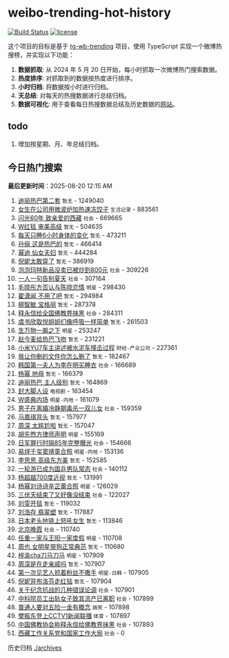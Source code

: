 # weibo-trending-hot-history

[![Build Status](https://github.com/lxw15337674/weibo-trending-hot-history/actions/workflows/nodejs.yml/badge.svg)](https://github.com/lxw15337674/weibo-trending-hot-history/actions)
[![license](https://img.shields.io/github/license/lxw15337674/weibo-trending-hot-history)](https://github.com/lxw15337674/weibo-trending-hot-history/blob/master/LICENSE)


这个项目的目标是基于 [tg-wb-trending](https://github.com/xiadd/tg-wb-trending) 项目，使用 TypeScript 实现一个微博热搜榜，并实现以下功能：

1. **数据抓取**: 从 2024 年 5 月 20 日开始，每小时抓取一次微博热门搜索数据。
2. **热度排序**: 对抓取到的数据按热度进行排序。
3. **小时归档**: 将数据按小时进行归档。
4. **天总结**: 对每天的热搜数据进行总结归档。
5. **数据可视化**: 用于查看每日热搜数据总结及历史数据的[网站](https://weibo-trending-hot-history.vercel.app/)。

## todo

1. 增加按星期、月、年总结归档。



## 今日热门搜索























































































































































































































































































































































































































































































































































































































































































































































































































































































































































































































































































































































































































































































































































































































































































































































































































































































































































































































































































































































































































































































































































































































































































































































































































































































































































































































































































































































































































































































































































































































































































































































































































































































































































































































































































































































































































































































































































































































































































































































































































































































































































































































































































































































































































































































































































































































































































































































































































































































































































































































































































































































































































































































































































































































































































































































































































































































































































































































































































































































































































































































































































































































































































































































































































































































































































































































































































































































































































































































































































































































































































































































































































































































































































































































































































































































































































































































































































































































































































































































































































































































































































































































































































































































































































































































































































































































































































































































































































































































































































































































































































































































































































































































































































































































































































































































































































































































































































































































































































































































































































































































































































































































































































































































































































































































































































































































<!-- BEGIN -->

**最后更新时间**：2025-08-20 12:15 AM
1. [迪丽热巴第二套](https://m.weibo.cn/search?containerid=100103type%3D1%26t%3D10%26q%3D%E8%BF%AA%E4%B8%BD%E7%83%AD%E5%B7%B4%E7%AC%AC%E4%BA%8C%E5%A5%97&stream_entry_id=31&isnewpage=1&extparam=seat%3D1%26flag%3D2%26c_type%3D31%26realpos%3D1%26pos%3D0%26cate%3D5001%26q%3D%25E8%25BF%25AA%25E4%25B8%25BD%25E7%2583%25AD%25E5%25B7%25B4%25E7%25AC%25AC%25E4%25BA%258C%25E5%25A5%2597%26dgr%3D0%26stream_entry_id%3D31%26band_rank%3D1%26lcate%3D5001%26filter_type%3Drealtimehot%26display_time%3D1755620125%26pre_seqid%3D17556201252850229499535) `暂无` - 1249040
2. [女生在公司用微波炉加热速冻饺子](https://m.weibo.cn/search?containerid=100103type%3D1%26t%3D10%26q%3D%23%E5%A5%B3%E7%94%9F%E5%9C%A8%E5%85%AC%E5%8F%B8%E7%94%A8%E5%BE%AE%E6%B3%A2%E7%82%89%E5%8A%A0%E7%83%AD%E9%80%9F%E5%86%BB%E9%A5%BA%E5%AD%90%23&stream_entry_id=31&isnewpage=1&extparam=seat%3D1%26flag%3D1%26c_type%3D31%26realpos%3D2%26pos%3D1%26cate%3D5001%26q%3D%2523%25E5%25A5%25B3%25E7%2594%259F%25E5%259C%25A8%25E5%2585%25AC%25E5%258F%25B8%25E7%2594%25A8%25E5%25BE%25AE%25E6%25B3%25A2%25E7%2582%2589%25E5%258A%25A0%25E7%2583%25AD%25E9%2580%259F%25E5%2586%25BB%25E9%25A5%25BA%25E5%25AD%2590%2523%26dgr%3D0%26stream_entry_id%3D31%26band_rank%3D2%26lcate%3D5001%26filter_type%3Drealtimehot%26display_time%3D1755620125%26pre_seqid%3D17556201252850229499535) `生活记录` - 883561
3. [闪光60年 致亲爱的西藏](https://m.weibo.cn/search?containerid=100103type%3D1%26t%3D10%26q%3D%23%E9%97%AA%E5%85%8960%E5%B9%B4+%E8%87%B4%E4%BA%B2%E7%88%B1%E7%9A%84%E8%A5%BF%E8%97%8F%23&stream_entry_id=31&isnewpage=1&extparam=seat%3D1%26flag%3D0%26c_type%3D31%26realpos%3D3%26pos%3D2%26cate%3D5001%26q%3D%2523%25E9%2597%25AA%25E5%2585%258960%25E5%25B9%25B4%2520%25E8%2587%25B4%25E4%25BA%25B2%25E7%2588%25B1%25E7%259A%2584%25E8%25A5%25BF%25E8%2597%258F%2523%26dgr%3D0%26stream_entry_id%3D31%26band_rank%3D3%26lcate%3D5001%26filter_type%3Drealtimehot%26display_time%3D1755620125%26pre_seqid%3D17556201252850229499535) `社会` - 669665
4. [W红毯 审美高级](https://m.weibo.cn/search?containerid=100103type%3D1%26t%3D10%26q%3DW%E7%BA%A2%E6%AF%AF+%E5%AE%A1%E7%BE%8E%E9%AB%98%E7%BA%A7&stream_entry_id=31&isnewpage=1&extparam=seat%3D1%26flag%3D0%26c_type%3D31%26realpos%3D4%26pos%3D3%26cate%3D5001%26q%3DW%25E7%25BA%25A2%25E6%25AF%25AF%2520%25E5%25AE%25A1%25E7%25BE%258E%25E9%25AB%2598%25E7%25BA%25A7%26dgr%3D0%26stream_entry_id%3D31%26band_rank%3D4%26lcate%3D5001%26filter_type%3Drealtimehot%26display_time%3D1755620125%26pre_seqid%3D17556201252850229499535) `暂无` - 504635
5. [每天只睡6小时身体的变化](https://m.weibo.cn/search?containerid=100103type%3D1%26t%3D10%26q%3D%E6%AF%8F%E5%A4%A9%E5%8F%AA%E7%9D%A16%E5%B0%8F%E6%97%B6%E8%BA%AB%E4%BD%93%E7%9A%84%E5%8F%98%E5%8C%96&stream_entry_id=31&isnewpage=1&extparam=seat%3D1%26flag%3D2%26c_type%3D31%26realpos%3D5%26pos%3D4%26cate%3D5001%26q%3D%25E6%25AF%258F%25E5%25A4%25A9%25E5%258F%25AA%25E7%259D%25A16%25E5%25B0%258F%25E6%2597%25B6%25E8%25BA%25AB%25E4%25BD%2593%25E7%259A%2584%25E5%258F%2598%25E5%258C%2596%26dgr%3D0%26stream_entry_id%3D31%26band_rank%3D5%26lcate%3D5001%26filter_type%3Drealtimehot%26display_time%3D1755620125%26pre_seqid%3D17556201252850229499535) `暂无` - 473211
6. [孙俪 这是热巴的](https://m.weibo.cn/search?containerid=100103type%3D1%26t%3D10%26q%3D%E5%AD%99%E4%BF%AA+%E8%BF%99%E6%98%AF%E7%83%AD%E5%B7%B4%E7%9A%84&stream_entry_id=31&isnewpage=1&extparam=seat%3D1%26flag%3D2%26c_type%3D31%26realpos%3D6%26pos%3D5%26cate%3D5001%26q%3D%25E5%25AD%2599%25E4%25BF%25AA%2520%25E8%25BF%2599%25E6%2598%25AF%25E7%2583%25AD%25E5%25B7%25B4%25E7%259A%2584%26dgr%3D0%26stream_entry_id%3D31%26band_rank%3D6%26lcate%3D5001%26filter_type%3Drealtimehot%26display_time%3D1755620125%26pre_seqid%3D17556201252850229499535) `暂无` - 466414
7. [幂迪 仙女夫妇](https://m.weibo.cn/search?containerid=100103type%3D1%26t%3D10%26q%3D%E5%B9%82%E8%BF%AA+%E4%BB%99%E5%A5%B3%E5%A4%AB%E5%A6%87&stream_entry_id=31&isnewpage=1&extparam=seat%3D1%26flag%3D0%26c_type%3D31%26realpos%3D7%26pos%3D6%26cate%3D5001%26q%3D%25E5%25B9%2582%25E8%25BF%25AA%2520%25E4%25BB%2599%25E5%25A5%25B3%25E5%25A4%25AB%25E5%25A6%2587%26dgr%3D0%26stream_entry_id%3D31%26band_rank%3D7%26lcate%3D5001%26filter_type%3Drealtimehot%26display_time%3D1755620125%26pre_seqid%3D17556201252850229499535) `暂无` - 444284
8. [倪妮太敢穿了](https://m.weibo.cn/search?containerid=100103type%3D1%26t%3D10%26q%3D%E5%80%AA%E5%A6%AE%E5%A4%AA%E6%95%A2%E7%A9%BF%E4%BA%86&stream_entry_id=31&isnewpage=1&extparam=seat%3D1%26flag%3D2%26c_type%3D31%26realpos%3D8%26pos%3D7%26cate%3D5001%26q%3D%25E5%2580%25AA%25E5%25A6%25AE%25E5%25A4%25AA%25E6%2595%25A2%25E7%25A9%25BF%25E4%25BA%2586%26dgr%3D0%26stream_entry_id%3D31%26band_rank%3D8%26lcate%3D5001%26filter_type%3Drealtimehot%26display_time%3D1755620125%26pre_seqid%3D17556201252850229499535) `暂无` - 386919
9. [泡泡玛特新品没卖已被炒到800元](https://m.weibo.cn/search?containerid=100103type%3D1%26t%3D10%26q%3D%23%E6%B3%A1%E6%B3%A1%E7%8E%9B%E7%89%B9%E6%96%B0%E5%93%81%E6%B2%A1%E5%8D%96%E5%B7%B2%E8%A2%AB%E7%82%92%E5%88%B0800%E5%85%83%23&stream_entry_id=31&isnewpage=1&extparam=seat%3D1%26flag%3D1%26c_type%3D31%26realpos%3D9%26pos%3D8%26cate%3D5001%26q%3D%2523%25E6%25B3%25A1%25E6%25B3%25A1%25E7%258E%259B%25E7%2589%25B9%25E6%2596%25B0%25E5%2593%2581%25E6%25B2%25A1%25E5%258D%2596%25E5%25B7%25B2%25E8%25A2%25AB%25E7%2582%2592%25E5%2588%25B0800%25E5%2585%2583%2523%26dgr%3D0%26stream_entry_id%3D31%26band_rank%3D9%26lcate%3D5001%26filter_type%3Drealtimehot%26display_time%3D1755620125%26pre_seqid%3D17556201252850229499535) `社会` - 309226
10. [一人一句告别夏天](https://m.weibo.cn/search?containerid=100103type%3D1%26t%3D10%26q%3D%23%E4%B8%80%E4%BA%BA%E4%B8%80%E5%8F%A5%E5%91%8A%E5%88%AB%E5%A4%8F%E5%A4%A9%23&stream_entry_id=31&isnewpage=1&extparam=seat%3D1%26flag%3D1%26c_type%3D31%26realpos%3D10%26pos%3D9%26cate%3D5001%26q%3D%2523%25E4%25B8%2580%25E4%25BA%25BA%25E4%25B8%2580%25E5%258F%25A5%25E5%2591%258A%25E5%2588%25AB%25E5%25A4%258F%25E5%25A4%25A9%2523%26dgr%3D0%26stream_entry_id%3D31%26band_rank%3D10%26lcate%3D5001%26filter_type%3Drealtimehot%26display_time%3D1755620125%26pre_seqid%3D17556201252850229499535) `社会` - 307164
11. [毛晓彤方否认与陈晓恋情](https://m.weibo.cn/search?containerid=100103type%3D1%26t%3D10%26q%3D%23%E6%AF%9B%E6%99%93%E5%BD%A4%E6%96%B9%E5%90%A6%E8%AE%A4%E4%B8%8E%E9%99%88%E6%99%93%E6%81%8B%E6%83%85%23&stream_entry_id=31&isnewpage=1&extparam=seat%3D1%26flag%3D1%26c_type%3D31%26realpos%3D11%26pos%3D10%26cate%3D5001%26q%3D%2523%25E6%25AF%259B%25E6%2599%2593%25E5%25BD%25A4%25E6%2596%25B9%25E5%2590%25A6%25E8%25AE%25A4%25E4%25B8%258E%25E9%2599%2588%25E6%2599%2593%25E6%2581%258B%25E6%2583%2585%2523%26dgr%3D0%26stream_entry_id%3D31%26band_rank%3D11%26lcate%3D5001%26filter_type%3Drealtimehot%26display_time%3D1755620125%26pre_seqid%3D17556201252850229499535) `明星` - 298430
12. [翟潇闻 不用了吧](https://m.weibo.cn/search?containerid=100103type%3D1%26t%3D10%26q%3D%E7%BF%9F%E6%BD%87%E9%97%BB+%E4%B8%8D%E7%94%A8%E4%BA%86%E5%90%A7&stream_entry_id=31&isnewpage=1&extparam=seat%3D1%26flag%3D0%26c_type%3D31%26realpos%3D12%26pos%3D11%26cate%3D5001%26q%3D%25E7%25BF%259F%25E6%25BD%2587%25E9%2597%25BB%2520%25E4%25B8%258D%25E7%2594%25A8%25E4%25BA%2586%25E5%2590%25A7%26dgr%3D0%26stream_entry_id%3D31%26band_rank%3D12%26lcate%3D5001%26filter_type%3Drealtimehot%26display_time%3D1755620125%26pre_seqid%3D17556201252850229499535) `暂无` - 294984
13. [柳智敏 宝格丽](https://m.weibo.cn/search?containerid=100103type%3D1%26t%3D10%26q%3D%E6%9F%B3%E6%99%BA%E6%95%8F+%E5%AE%9D%E6%A0%BC%E4%B8%BD&stream_entry_id=31&isnewpage=1&extparam=seat%3D1%26flag%3D0%26c_type%3D31%26realpos%3D13%26pos%3D12%26cate%3D5001%26q%3D%25E6%259F%25B3%25E6%2599%25BA%25E6%2595%258F%2520%25E5%25AE%259D%25E6%25A0%25BC%25E4%25B8%25BD%26dgr%3D0%26stream_entry_id%3D31%26band_rank%3D13%26lcate%3D5001%26filter_type%3Drealtimehot%26display_time%3D1755620125%26pre_seqid%3D17556201252850229499535) `暂无` - 287378
14. [释永信给全国佛教界抹黑](https://m.weibo.cn/search?containerid=100103type%3D1%26t%3D10%26q%3D%23%E9%87%8A%E6%B0%B8%E4%BF%A1%E7%BB%99%E5%85%A8%E5%9B%BD%E4%BD%9B%E6%95%99%E7%95%8C%E6%8A%B9%E9%BB%91%23&stream_entry_id=31&isnewpage=1&extparam=seat%3D1%26flag%3D1%26c_type%3D31%26realpos%3D14%26pos%3D13%26cate%3D5001%26q%3D%2523%25E9%2587%258A%25E6%25B0%25B8%25E4%25BF%25A1%25E7%25BB%2599%25E5%2585%25A8%25E5%259B%25BD%25E4%25BD%259B%25E6%2595%2599%25E7%2595%258C%25E6%258A%25B9%25E9%25BB%2591%2523%26dgr%3D0%26stream_entry_id%3D31%26band_rank%3D14%26lcate%3D5001%26filter_type%3Drealtimehot%26display_time%3D1755620125%26pre_seqid%3D17556201252850229499535) `社会` - 284311
15. [虞书欣取悦姐姐们像呼吸一样简单](https://m.weibo.cn/search?containerid=100103type%3D1%26t%3D10%26q%3D%E8%99%9E%E4%B9%A6%E6%AC%A3%E5%8F%96%E6%82%A6%E5%A7%90%E5%A7%90%E4%BB%AC%E5%83%8F%E5%91%BC%E5%90%B8%E4%B8%80%E6%A0%B7%E7%AE%80%E5%8D%95&stream_entry_id=31&isnewpage=1&extparam=seat%3D1%26flag%3D0%26c_type%3D31%26realpos%3D15%26pos%3D14%26cate%3D5001%26q%3D%25E8%2599%259E%25E4%25B9%25A6%25E6%25AC%25A3%25E5%258F%2596%25E6%2582%25A6%25E5%25A7%2590%25E5%25A7%2590%25E4%25BB%25AC%25E5%2583%258F%25E5%2591%25BC%25E5%2590%25B8%25E4%25B8%2580%25E6%25A0%25B7%25E7%25AE%2580%25E5%258D%2595%26dgr%3D0%26stream_entry_id%3D31%26band_rank%3D15%26lcate%3D5001%26filter_type%3Drealtimehot%26display_time%3D1755620125%26pre_seqid%3D17556201252850229499535) `暂无` - 261503
16. [生万物一飙之下](https://m.weibo.cn/search?containerid=100103type%3D1%26t%3D10%26q%3D%23%E7%94%9F%E4%B8%87%E7%89%A9%E4%B8%80%E9%A3%99%E4%B9%8B%E4%B8%8B%23&stream_entry_id=31&isnewpage=1&extparam=seat%3D1%26flag%3D0%26c_type%3D31%26realpos%3D16%26pos%3D15%26cate%3D5001%26q%3D%2523%25E7%2594%259F%25E4%25B8%2587%25E7%2589%25A9%25E4%25B8%2580%25E9%25A3%2599%25E4%25B9%258B%25E4%25B8%258B%2523%26dgr%3D0%26stream_entry_id%3D31%26band_rank%3D16%26lcate%3D5001%26filter_type%3Drealtimehot%26display_time%3D1755620125%26pre_seqid%3D17556201252850229499535) `明星` - 253247
17. [赵今麦给热巴飞吻](https://m.weibo.cn/search?containerid=100103type%3D1%26t%3D10%26q%3D%E8%B5%B5%E4%BB%8A%E9%BA%A6%E7%BB%99%E7%83%AD%E5%B7%B4%E9%A3%9E%E5%90%BB&stream_entry_id=31&isnewpage=1&extparam=seat%3D1%26flag%3D0%26c_type%3D31%26realpos%3D17%26pos%3D16%26cate%3D5001%26q%3D%25E8%25B5%25B5%25E4%25BB%258A%25E9%25BA%25A6%25E7%25BB%2599%25E7%2583%25AD%25E5%25B7%25B4%25E9%25A3%259E%25E5%2590%25BB%26dgr%3D0%26stream_entry_id%3D31%26band_rank%3D17%26lcate%3D5001%26filter_type%3Drealtimehot%26display_time%3D1755620125%26pre_seqid%3D17556201252850229499535) `暂无` - 231221
18. [小米YU7车主讲述被水泥车撞击过程](https://m.weibo.cn/search?containerid=100103type%3D1%26t%3D10%26q%3D%23%E5%B0%8F%E7%B1%B3YU7%E8%BD%A6%E4%B8%BB%E8%AE%B2%E8%BF%B0%E8%A2%AB%E6%B0%B4%E6%B3%A5%E8%BD%A6%E6%92%9E%E5%87%BB%E8%BF%87%E7%A8%8B%23&stream_entry_id=31&isnewpage=1&extparam=seat%3D1%26flag%3D1%26c_type%3D31%26realpos%3D18%26pos%3D17%26cate%3D5001%26q%3D%2523%25E5%25B0%258F%25E7%25B1%25B3YU7%25E8%25BD%25A6%25E4%25B8%25BB%25E8%25AE%25B2%25E8%25BF%25B0%25E8%25A2%25AB%25E6%25B0%25B4%25E6%25B3%25A5%25E8%25BD%25A6%25E6%2592%259E%25E5%2587%25BB%25E8%25BF%2587%25E7%25A8%258B%2523%26dgr%3D0%26stream_entry_id%3D31%26band_rank%3D18%26lcate%3D5001%26filter_type%3Drealtimehot%26display_time%3D1755620125%26pre_seqid%3D17556201252850229499535) `财经-产业公司` - 227361
19. [我让你删的文件你怎么删了](https://m.weibo.cn/search?containerid=100103type%3D1%26t%3D10%26q%3D%E6%88%91%E8%AE%A9%E4%BD%A0%E5%88%A0%E7%9A%84%E6%96%87%E4%BB%B6%E4%BD%A0%E6%80%8E%E4%B9%88%E5%88%A0%E4%BA%86&stream_entry_id=31&isnewpage=1&extparam=seat%3D1%26flag%3D0%26c_type%3D31%26realpos%3D19%26pos%3D18%26cate%3D5001%26q%3D%25E6%2588%2591%25E8%25AE%25A9%25E4%25BD%25A0%25E5%2588%25A0%25E7%259A%2584%25E6%2596%2587%25E4%25BB%25B6%25E4%25BD%25A0%25E6%2580%258E%25E4%25B9%2588%25E5%2588%25A0%25E4%25BA%2586%26dgr%3D0%26stream_entry_id%3D31%26band_rank%3D19%26lcate%3D5001%26filter_type%3Drealtimehot%26display_time%3D1755620125%26pre_seqid%3D17556201252850229499535) `暂无` - 182467
20. [韩国第一夫人为李在明买睡衣](https://m.weibo.cn/search?containerid=100103type%3D1%26t%3D10%26q%3D%23%E9%9F%A9%E5%9B%BD%E7%AC%AC%E4%B8%80%E5%A4%AB%E4%BA%BA%E4%B8%BA%E6%9D%8E%E5%9C%A8%E6%98%8E%E4%B9%B0%E7%9D%A1%E8%A1%A3%23&stream_entry_id=31&isnewpage=1&extparam=seat%3D1%26flag%3D0%26c_type%3D31%26realpos%3D20%26pos%3D19%26cate%3D5001%26q%3D%2523%25E9%259F%25A9%25E5%259B%25BD%25E7%25AC%25AC%25E4%25B8%2580%25E5%25A4%25AB%25E4%25BA%25BA%25E4%25B8%25BA%25E6%259D%258E%25E5%259C%25A8%25E6%2598%258E%25E4%25B9%25B0%25E7%259D%25A1%25E8%25A1%25A3%2523%26dgr%3D0%26stream_entry_id%3D31%26band_rank%3D20%26lcate%3D5001%26filter_type%3Drealtimehot%26display_time%3D1755620125%26pre_seqid%3D17556201252850229499535) `社会` - 166689
21. [杨幂 地母](https://m.weibo.cn/search?containerid=100103type%3D1%26t%3D10%26q%3D%E6%9D%A8%E5%B9%82+%E5%9C%B0%E6%AF%8D&stream_entry_id=31&isnewpage=1&extparam=seat%3D1%26flag%3D0%26c_type%3D31%26realpos%3D21%26pos%3D20%26cate%3D5001%26q%3D%25E6%259D%25A8%25E5%25B9%2582%2520%25E5%259C%25B0%25E6%25AF%258D%26dgr%3D0%26stream_entry_id%3D31%26band_rank%3D21%26lcate%3D5001%26filter_type%3Drealtimehot%26display_time%3D1755620125%26pre_seqid%3D17556201252850229499535) `暂无` - 166379
22. [迪丽热巴 主人级别](https://m.weibo.cn/search?containerid=100103type%3D1%26t%3D10%26q%3D%E8%BF%AA%E4%B8%BD%E7%83%AD%E5%B7%B4+%E4%B8%BB%E4%BA%BA%E7%BA%A7%E5%88%AB&stream_entry_id=31&isnewpage=1&extparam=seat%3D1%26flag%3D2%26c_type%3D31%26realpos%3D22%26pos%3D21%26cate%3D5001%26q%3D%25E8%25BF%25AA%25E4%25B8%25BD%25E7%2583%25AD%25E5%25B7%25B4%2520%25E4%25B8%25BB%25E4%25BA%25BA%25E7%25BA%25A7%25E5%2588%25AB%26dgr%3D0%26stream_entry_id%3D31%26band_rank%3D22%26lcate%3D5001%26filter_type%3Drealtimehot%26display_time%3D1755620125%26pre_seqid%3D17556201252850229499535) `暂无` - 164869
23. [封大脚人设](https://m.weibo.cn/search?containerid=100103type%3D1%26t%3D10%26q%3D%E5%B0%81%E5%A4%A7%E8%84%9A%E4%BA%BA%E8%AE%BE&stream_entry_id=31&isnewpage=1&extparam=seat%3D1%26flag%3D1%26c_type%3D31%26realpos%3D23%26pos%3D22%26cate%3D5001%26q%3D%25E5%25B0%2581%25E5%25A4%25A7%25E8%2584%259A%25E4%25BA%25BA%25E8%25AE%25BE%26dgr%3D0%26stream_entry_id%3D31%26band_rank%3D23%26lcate%3D5001%26filter_type%3Drealtimehot%26display_time%3D1755620125%26pre_seqid%3D17556201252850229499535) `电视剧` - 163454
24. [W盛典内场](https://m.weibo.cn/search?containerid=100103type%3D1%26t%3D10%26q%3DW%E7%9B%9B%E5%85%B8%E5%86%85%E5%9C%BA&stream_entry_id=31&isnewpage=1&extparam=seat%3D1%26flag%3D0%26c_type%3D31%26realpos%3D24%26pos%3D23%26cate%3D5001%26q%3DW%25E7%259B%259B%25E5%2585%25B8%25E5%2586%2585%25E5%259C%25BA%26dgr%3D0%26stream_entry_id%3D31%26band_rank%3D24%26lcate%3D5001%26filter_type%3Drealtimehot%26display_time%3D1755620125%26pre_seqid%3D17556201252850229499535) `明星-内地` - 161079
25. [男子在离婚冷静期毒杀一双儿女](https://m.weibo.cn/search?containerid=100103type%3D1%26t%3D10%26q%3D%23%E7%94%B7%E5%AD%90%E5%9C%A8%E7%A6%BB%E5%A9%9A%E5%86%B7%E9%9D%99%E6%9C%9F%E6%AF%92%E6%9D%80%E4%B8%80%E5%8F%8C%E5%84%BF%E5%A5%B3%23&stream_entry_id=31&isnewpage=1&extparam=seat%3D1%26flag%3D0%26c_type%3D31%26realpos%3D25%26pos%3D24%26cate%3D5001%26q%3D%2523%25E7%2594%25B7%25E5%25AD%2590%25E5%259C%25A8%25E7%25A6%25BB%25E5%25A9%259A%25E5%2586%25B7%25E9%259D%2599%25E6%259C%259F%25E6%25AF%2592%25E6%259D%2580%25E4%25B8%2580%25E5%258F%258C%25E5%2584%25BF%25E5%25A5%25B3%2523%26dgr%3D0%26stream_entry_id%3D31%26band_rank%3D25%26lcate%3D5001%26filter_type%3Drealtimehot%26display_time%3D1755620125%26pre_seqid%3D17556201252850229499535) `社会` - 159359
26. [马嘉祺背头](https://m.weibo.cn/search?containerid=100103type%3D1%26t%3D10%26q%3D%E9%A9%AC%E5%98%89%E7%A5%BA%E8%83%8C%E5%A4%B4&stream_entry_id=31&isnewpage=1&extparam=seat%3D1%26flag%3D1%26c_type%3D31%26realpos%3D26%26pos%3D25%26cate%3D5001%26q%3D%25E9%25A9%25AC%25E5%2598%2589%25E7%25A5%25BA%25E8%2583%258C%25E5%25A4%25B4%26dgr%3D0%26stream_entry_id%3D31%26band_rank%3D26%26lcate%3D5001%26filter_type%3Drealtimehot%26display_time%3D1755620125%26pre_seqid%3D17556201252850229499535) `暂无` - 157977
27. [周深 太尴尬啦](https://m.weibo.cn/search?containerid=100103type%3D1%26t%3D10%26q%3D%E5%91%A8%E6%B7%B1+%E5%A4%AA%E5%B0%B4%E5%B0%AC%E5%95%A6&stream_entry_id=31&isnewpage=1&extparam=seat%3D1%26flag%3D0%26c_type%3D31%26realpos%3D27%26pos%3D26%26cate%3D5001%26q%3D%25E5%2591%25A8%25E6%25B7%25B1%2520%25E5%25A4%25AA%25E5%25B0%25B4%25E5%25B0%25AC%25E5%2595%25A6%26dgr%3D0%26stream_entry_id%3D31%26band_rank%3D27%26lcate%3D5001%26filter_type%3Drealtimehot%26display_time%3D1755620125%26pre_seqid%3D17556201252850229499535) `暂无` - 157047
28. [胡先煦方律师声明](https://m.weibo.cn/search?containerid=100103type%3D1%26t%3D10%26q%3D%23%E8%83%A1%E5%85%88%E7%85%A6%E6%96%B9%E5%BE%8B%E5%B8%88%E5%A3%B0%E6%98%8E%23&stream_entry_id=31&isnewpage=1&extparam=seat%3D1%26flag%3D1%26c_type%3D31%26realpos%3D28%26pos%3D27%26cate%3D5001%26q%3D%2523%25E8%2583%25A1%25E5%2585%2588%25E7%2585%25A6%25E6%2596%25B9%25E5%25BE%258B%25E5%25B8%2588%25E5%25A3%25B0%25E6%2598%258E%2523%26dgr%3D0%26stream_entry_id%3D31%26band_rank%3D28%26lcate%3D5001%26filter_type%3Drealtimehot%26display_time%3D1755620125%26pre_seqid%3D17556201252850229499535) `明星` - 155169
29. [日军罪行时隔85年完整曝光](https://m.weibo.cn/search?containerid=100103type%3D1%26t%3D10%26q%3D%23%E6%97%A5%E5%86%9B%E7%BD%AA%E8%A1%8C%E6%97%B6%E9%9A%9485%E5%B9%B4%E5%AE%8C%E6%95%B4%E6%9B%9D%E5%85%89%23&stream_entry_id=31&isnewpage=1&extparam=seat%3D1%26flag%3D0%26c_type%3D31%26realpos%3D29%26pos%3D28%26cate%3D5001%26q%3D%2523%25E6%2597%25A5%25E5%2586%259B%25E7%25BD%25AA%25E8%25A1%258C%25E6%2597%25B6%25E9%259A%259485%25E5%25B9%25B4%25E5%25AE%258C%25E6%2595%25B4%25E6%259B%259D%25E5%2585%2589%2523%26dgr%3D0%26stream_entry_id%3D31%26band_rank%3D29%26lcate%3D5001%26filter_type%3Drealtimehot%26display_time%3D1755620125%26pre_seqid%3D17556201252850229499535) `社会` - 154666
30. [易烊千玺窦靖童合照](https://m.weibo.cn/search?containerid=100103type%3D1%26t%3D10%26q%3D%23%E6%98%93%E7%83%8A%E5%8D%83%E7%8E%BA%E7%AA%A6%E9%9D%96%E7%AB%A5%E5%90%88%E7%85%A7%23&stream_entry_id=31&isnewpage=1&extparam=seat%3D1%26flag%3D1%26c_type%3D31%26realpos%3D30%26pos%3D29%26cate%3D5001%26q%3D%2523%25E6%2598%2593%25E7%2583%258A%25E5%258D%2583%25E7%258E%25BA%25E7%25AA%25A6%25E9%259D%2596%25E7%25AB%25A5%25E5%2590%2588%25E7%2585%25A7%2523%26dgr%3D0%26stream_entry_id%3D31%26band_rank%3D30%26lcate%3D5001%26filter_type%3Drealtimehot%26display_time%3D1755620125%26pre_seqid%3D17556201252850229499535) `明星-内地` - 153136
31. [李思思 高级东方美](https://m.weibo.cn/search?containerid=100103type%3D1%26t%3D10%26q%3D%E6%9D%8E%E6%80%9D%E6%80%9D+%E9%AB%98%E7%BA%A7%E4%B8%9C%E6%96%B9%E7%BE%8E&stream_entry_id=31&isnewpage=1&extparam=seat%3D1%26flag%3D1%26c_type%3D31%26realpos%3D31%26pos%3D30%26cate%3D5001%26q%3D%25E6%259D%258E%25E6%2580%259D%25E6%2580%259D%2520%25E9%25AB%2598%25E7%25BA%25A7%25E4%25B8%259C%25E6%2596%25B9%25E7%25BE%258E%26dgr%3D0%26stream_entry_id%3D31%26band_rank%3D31%26lcate%3D5001%26filter_type%3Drealtimehot%26display_time%3D1755620125%26pre_seqid%3D17556201252850229499535) `暂无` - 152585
32. [一轮游已成为国乒男队常态](https://m.weibo.cn/search?containerid=100103type%3D1%26t%3D10%26q%3D%23%E4%B8%80%E8%BD%AE%E6%B8%B8%E5%B7%B2%E6%88%90%E4%B8%BA%E5%9B%BD%E4%B9%92%E7%94%B7%E9%98%9F%E5%B8%B8%E6%80%81%23&stream_entry_id=31&isnewpage=1&extparam=seat%3D1%26flag%3D1%26c_type%3D31%26realpos%3D32%26pos%3D31%26cate%3D5001%26q%3D%2523%25E4%25B8%2580%25E8%25BD%25AE%25E6%25B8%25B8%25E5%25B7%25B2%25E6%2588%2590%25E4%25B8%25BA%25E5%259B%25BD%25E4%25B9%2592%25E7%2594%25B7%25E9%2598%259F%25E5%25B8%25B8%25E6%2580%2581%2523%26dgr%3D0%26stream_entry_id%3D31%26band_rank%3D32%26lcate%3D5001%26filter_type%3Drealtimehot%26display_time%3D1755620125%26pre_seqid%3D17556201252850229499535) `社会` - 140112
33. [杨超越700度近视](https://m.weibo.cn/search?containerid=100103type%3D1%26t%3D10%26q%3D%E6%9D%A8%E8%B6%85%E8%B6%8A700%E5%BA%A6%E8%BF%91%E8%A7%86&stream_entry_id=31&isnewpage=1&extparam=seat%3D1%26flag%3D1%26c_type%3D31%26realpos%3D33%26pos%3D32%26cate%3D5001%26q%3D%25E6%259D%25A8%25E8%25B6%2585%25E8%25B6%258A700%25E5%25BA%25A6%25E8%25BF%2591%25E8%25A7%2586%26dgr%3D0%26stream_entry_id%3D31%26band_rank%3D33%26lcate%3D5001%26filter_type%3Drealtimehot%26display_time%3D1755620125%26pre_seqid%3D17556201252850229499535) `暂无` - 131991
34. [杨幂刘诗诗辛芷蕾合照](https://m.weibo.cn/search?containerid=100103type%3D1%26t%3D10%26q%3D%23%E6%9D%A8%E5%B9%82%E5%88%98%E8%AF%97%E8%AF%97%E8%BE%9B%E8%8A%B7%E8%95%BE%E5%90%88%E7%85%A7%23&stream_entry_id=31&isnewpage=1&extparam=seat%3D1%26flag%3D1%26c_type%3D31%26realpos%3D34%26pos%3D33%26cate%3D5001%26q%3D%2523%25E6%259D%25A8%25E5%25B9%2582%25E5%2588%2598%25E8%25AF%2597%25E8%25AF%2597%25E8%25BE%259B%25E8%258A%25B7%25E8%2595%25BE%25E5%2590%2588%25E7%2585%25A7%2523%26dgr%3D0%26stream_entry_id%3D31%26band_rank%3D34%26lcate%3D5001%26filter_type%3Drealtimehot%26display_time%3D1755620125%26pre_seqid%3D17556201252850229499535) `明星` - 126029
35. [三伏天结束了又好像没结束](https://m.weibo.cn/search?containerid=100103type%3D1%26t%3D10%26q%3D%23%E4%B8%89%E4%BC%8F%E5%A4%A9%E7%BB%93%E6%9D%9F%E4%BA%86%E5%8F%88%E5%A5%BD%E5%83%8F%E6%B2%A1%E7%BB%93%E6%9D%9F%23&stream_entry_id=31&isnewpage=1&extparam=seat%3D1%26flag%3D1%26c_type%3D31%26realpos%3D35%26pos%3D34%26cate%3D5001%26q%3D%2523%25E4%25B8%2589%25E4%25BC%258F%25E5%25A4%25A9%25E7%25BB%2593%25E6%259D%259F%25E4%25BA%2586%25E5%258F%2588%25E5%25A5%25BD%25E5%2583%258F%25E6%25B2%25A1%25E7%25BB%2593%25E6%259D%259F%2523%26dgr%3D0%26stream_entry_id%3D31%26band_rank%3D35%26lcate%3D5001%26filter_type%3Drealtimehot%26display_time%3D1755620125%26pre_seqid%3D17556201252850229499535) `社会` - 122027
36. [刘雯开毯](https://m.weibo.cn/search?containerid=100103type%3D1%26t%3D10%26q%3D%E5%88%98%E9%9B%AF%E5%BC%80%E6%AF%AF&stream_entry_id=31&isnewpage=1&extparam=seat%3D1%26flag%3D0%26c_type%3D31%26realpos%3D36%26pos%3D35%26cate%3D5001%26q%3D%25E5%2588%2598%25E9%259B%25AF%25E5%25BC%2580%25E6%25AF%25AF%26dgr%3D0%26stream_entry_id%3D31%26band_rank%3D36%26lcate%3D5001%26filter_type%3Drealtimehot%26display_time%3D1755620125%26pre_seqid%3D17556201252850229499535) `暂无` - 119032
37. [刘浩存 翡翠塑](https://m.weibo.cn/search?containerid=100103type%3D1%26t%3D10%26q%3D%E5%88%98%E6%B5%A9%E5%AD%98+%E7%BF%A1%E7%BF%A0%E5%A1%91&stream_entry_id=31&isnewpage=1&extparam=seat%3D1%26flag%3D0%26c_type%3D31%26realpos%3D37%26pos%3D36%26cate%3D5001%26q%3D%25E5%2588%2598%25E6%25B5%25A9%25E5%25AD%2598%2520%25E7%25BF%25A1%25E7%25BF%25A0%25E5%25A1%2591%26dgr%3D0%26stream_entry_id%3D31%26band_rank%3D37%26lcate%3D5001%26filter_type%3Drealtimehot%26display_time%3D1755620125%26pre_seqid%3D17556201252850229499535) `暂无` - 117887
38. [日本老头地铁上怒吼女生](https://m.weibo.cn/search?containerid=100103type%3D1%26t%3D10%26q%3D%E6%97%A5%E6%9C%AC%E8%80%81%E5%A4%B4%E5%9C%B0%E9%93%81%E4%B8%8A%E6%80%92%E5%90%BC%E5%A5%B3%E7%94%9F&stream_entry_id=31&isnewpage=1&extparam=seat%3D1%26flag%3D1%26c_type%3D31%26realpos%3D38%26pos%3D37%26cate%3D5001%26q%3D%25E6%2597%25A5%25E6%259C%25AC%25E8%2580%2581%25E5%25A4%25B4%25E5%259C%25B0%25E9%2593%2581%25E4%25B8%258A%25E6%2580%2592%25E5%2590%25BC%25E5%25A5%25B3%25E7%2594%259F%26dgr%3D0%26stream_entry_id%3D31%26band_rank%3D38%26lcate%3D5001%26filter_type%3Drealtimehot%26display_time%3D1755620125%26pre_seqid%3D17556201252850229499535) `暂无` - 113846
39. [北京晚霞](https://m.weibo.cn/search?containerid=100103type%3D1%26t%3D10%26q%3D%23%E5%8C%97%E4%BA%AC%E6%99%9A%E9%9C%9E%23&stream_entry_id=31&isnewpage=1&extparam=seat%3D1%26flag%3D0%26c_type%3D31%26realpos%3D39%26pos%3D38%26cate%3D5001%26q%3D%2523%25E5%258C%2597%25E4%25BA%25AC%25E6%2599%259A%25E9%259C%259E%2523%26dgr%3D0%26stream_entry_id%3D31%26band_rank%3D39%26lcate%3D5001%26filter_type%3Drealtimehot%26display_time%3D1755620125%26pre_seqid%3D17556201252850229499535) `社会` - 110740
40. [任重一家与王阳一家度假](https://m.weibo.cn/search?containerid=100103type%3D1%26t%3D10%26q%3D%E4%BB%BB%E9%87%8D%E4%B8%80%E5%AE%B6%E4%B8%8E%E7%8E%8B%E9%98%B3%E4%B8%80%E5%AE%B6%E5%BA%A6%E5%81%87&stream_entry_id=31&isnewpage=1&extparam=seat%3D1%26flag%3D1%26c_type%3D31%26realpos%3D40%26pos%3D39%26cate%3D5001%26q%3D%25E4%25BB%25BB%25E9%2587%258D%25E4%25B8%2580%25E5%25AE%25B6%25E4%25B8%258E%25E7%258E%258B%25E9%2598%25B3%25E4%25B8%2580%25E5%25AE%25B6%25E5%25BA%25A6%25E5%2581%2587%26dgr%3D0%26stream_entry_id%3D31%26band_rank%3D40%26lcate%3D5001%26filter_type%3Drealtimehot%26display_time%3D1755620125%26pre_seqid%3D17556201252850229499535) `明星` - 110708
41. [周也 女明星带狗正常典范](https://m.weibo.cn/search?containerid=100103type%3D1%26t%3D10%26q%3D%E5%91%A8%E4%B9%9F+%E5%A5%B3%E6%98%8E%E6%98%9F%E5%B8%A6%E7%8B%97%E6%AD%A3%E5%B8%B8%E5%85%B8%E8%8C%83&stream_entry_id=31&isnewpage=1&extparam=seat%3D1%26flag%3D0%26c_type%3D31%26realpos%3D41%26pos%3D40%26cate%3D5001%26q%3D%25E5%2591%25A8%25E4%25B9%259F%2520%25E5%25A5%25B3%25E6%2598%258E%25E6%2598%259F%25E5%25B8%25A6%25E7%258B%2597%25E6%25AD%25A3%25E5%25B8%25B8%25E5%2585%25B8%25E8%258C%2583%26dgr%3D0%26stream_entry_id%3D31%26band_rank%3D41%26lcate%3D5001%26filter_type%3Drealtimehot%26display_time%3D1755620125%26pre_seqid%3D17556201252850229499535) `暂无` - 110680
42. [梓渝cha刀马刀马](https://m.weibo.cn/search?containerid=100103type%3D1%26t%3D10%26q%3D%23%E6%A2%93%E6%B8%9Dcha%E5%88%80%E9%A9%AC%E5%88%80%E9%A9%AC%23&stream_entry_id=31&isnewpage=1&extparam=seat%3D1%26flag%3D0%26c_type%3D31%26realpos%3D42%26pos%3D41%26cate%3D5001%26q%3D%2523%25E6%25A2%2593%25E6%25B8%259Dcha%25E5%2588%2580%25E9%25A9%25AC%25E5%2588%2580%25E9%25A9%25AC%2523%26dgr%3D0%26stream_entry_id%3D31%26band_rank%3D42%26lcate%3D5001%26filter_type%3Drealtimehot%26display_time%3D1755620125%26pre_seqid%3D17556201252850229499535) `明星` - 107909
43. [周深是在走亲戚吗](https://m.weibo.cn/search?containerid=100103type%3D1%26t%3D10%26q%3D%E5%91%A8%E6%B7%B1%E6%98%AF%E5%9C%A8%E8%B5%B0%E4%BA%B2%E6%88%9A%E5%90%97&stream_entry_id=31&isnewpage=1&extparam=seat%3D1%26flag%3D1%26c_type%3D31%26realpos%3D43%26pos%3D42%26cate%3D5001%26q%3D%25E5%2591%25A8%25E6%25B7%25B1%25E6%2598%25AF%25E5%259C%25A8%25E8%25B5%25B0%25E4%25BA%25B2%25E6%2588%259A%25E5%2590%2597%26dgr%3D0%26stream_entry_id%3D31%26band_rank%3D43%26lcate%3D5001%26filter_type%3Drealtimehot%26display_time%3D1755620125%26pre_seqid%3D17556201252850229499535) `暂无` - 107907
44. [第一次见艺人抓着粉丝不撒手](https://m.weibo.cn/search?containerid=100103type%3D1%26t%3D10%26q%3D%23%E7%AC%AC%E4%B8%80%E6%AC%A1%E8%A7%81%E8%89%BA%E4%BA%BA%E6%8A%93%E7%9D%80%E7%B2%89%E4%B8%9D%E4%B8%8D%E6%92%92%E6%89%8B%23&stream_entry_id=31&isnewpage=1&extparam=seat%3D1%26flag%3D1%26c_type%3D31%26realpos%3D44%26pos%3D43%26cate%3D5001%26q%3D%2523%25E7%25AC%25AC%25E4%25B8%2580%25E6%25AC%25A1%25E8%25A7%2581%25E8%2589%25BA%25E4%25BA%25BA%25E6%258A%2593%25E7%259D%2580%25E7%25B2%2589%25E4%25B8%259D%25E4%25B8%258D%25E6%2592%2592%25E6%2589%258B%2523%26dgr%3D0%26stream_entry_id%3D31%26band_rank%3D44%26lcate%3D5001%26filter_type%3Drealtimehot%26display_time%3D1755620125%26pre_seqid%3D17556201252850229499535) `明星-日韩` - 107905
45. [倪妮背布洛芬走红毯](https://m.weibo.cn/search?containerid=100103type%3D1%26t%3D10%26q%3D%E5%80%AA%E5%A6%AE%E8%83%8C%E5%B8%83%E6%B4%9B%E8%8A%AC%E8%B5%B0%E7%BA%A2%E6%AF%AF&stream_entry_id=31&isnewpage=1&extparam=seat%3D1%26flag%3D0%26c_type%3D31%26realpos%3D45%26pos%3D44%26cate%3D5001%26q%3D%25E5%2580%25AA%25E5%25A6%25AE%25E8%2583%258C%25E5%25B8%2583%25E6%25B4%259B%25E8%258A%25AC%25E8%25B5%25B0%25E7%25BA%25A2%25E6%25AF%25AF%26dgr%3D0%26stream_entry_id%3D31%26band_rank%3D45%26lcate%3D5001%26filter_type%3Drealtimehot%26display_time%3D1755620125%26pre_seqid%3D17556201252850229499535) `暂无` - 107904
46. [关于纪念抗战的几种错误论调](https://m.weibo.cn/search?containerid=100103type%3D1%26t%3D10%26q%3D%23%E5%85%B3%E4%BA%8E%E7%BA%AA%E5%BF%B5%E6%8A%97%E6%88%98%E7%9A%84%E5%87%A0%E7%A7%8D%E9%94%99%E8%AF%AF%E8%AE%BA%E8%B0%83%23&stream_entry_id=31&isnewpage=1&extparam=seat%3D1%26flag%3D1%26c_type%3D31%26realpos%3D46%26pos%3D45%26cate%3D5001%26q%3D%2523%25E5%2585%25B3%25E4%25BA%258E%25E7%25BA%25AA%25E5%25BF%25B5%25E6%258A%2597%25E6%2588%2598%25E7%259A%2584%25E5%2587%25A0%25E7%25A7%258D%25E9%2594%2599%25E8%25AF%25AF%25E8%25AE%25BA%25E8%25B0%2583%2523%26dgr%3D0%26stream_entry_id%3D31%26band_rank%3D46%26lcate%3D5001%26filter_type%3Drealtimehot%26display_time%3D1755620125%26pre_seqid%3D17556201252850229499535) `社会` - 107901
47. [中科院员工出轨女子致其流产已离职](https://m.weibo.cn/search?containerid=100103type%3D1%26t%3D10%26q%3D%23%E4%B8%AD%E7%A7%91%E9%99%A2%E5%91%98%E5%B7%A5%E5%87%BA%E8%BD%A8%E5%A5%B3%E5%AD%90%E8%87%B4%E5%85%B6%E6%B5%81%E4%BA%A7%E5%B7%B2%E7%A6%BB%E8%81%8C%23&stream_entry_id=31&isnewpage=1&extparam=seat%3D1%26flag%3D0%26c_type%3D31%26realpos%3D47%26pos%3D46%26cate%3D5001%26q%3D%2523%25E4%25B8%25AD%25E7%25A7%2591%25E9%2599%25A2%25E5%2591%2598%25E5%25B7%25A5%25E5%2587%25BA%25E8%25BD%25A8%25E5%25A5%25B3%25E5%25AD%2590%25E8%2587%25B4%25E5%2585%25B6%25E6%25B5%2581%25E4%25BA%25A7%25E5%25B7%25B2%25E7%25A6%25BB%25E8%2581%258C%2523%26dgr%3D0%26stream_entry_id%3D31%26band_rank%3D47%26lcate%3D5001%26filter_type%3Drealtimehot%26display_time%3D1755620125%26pre_seqid%3D17556201252850229499535) `社会` - 107899
48. [普通人要对五险一金有概念](https://m.weibo.cn/search?containerid=100103type%3D1%26t%3D10%26q%3D%E6%99%AE%E9%80%9A%E4%BA%BA%E8%A6%81%E5%AF%B9%E4%BA%94%E9%99%A9%E4%B8%80%E9%87%91%E6%9C%89%E6%A6%82%E5%BF%B5&stream_entry_id=31&isnewpage=1&extparam=seat%3D1%26flag%3D1%26c_type%3D31%26realpos%3D48%26pos%3D47%26cate%3D5001%26q%3D%25E6%2599%25AE%25E9%2580%259A%25E4%25BA%25BA%25E8%25A6%2581%25E5%25AF%25B9%25E4%25BA%2594%25E9%2599%25A9%25E4%25B8%2580%25E9%2587%2591%25E6%259C%2589%25E6%25A6%2582%25E5%25BF%25B5%26dgr%3D0%26stream_entry_id%3D31%26band_rank%3D48%26lcate%3D5001%26filter_type%3Drealtimehot%26display_time%3D1755620125%26pre_seqid%3D17556201252850229499535) `搞笑` - 107898
49. [樊振东登上CCTV1新闻联播](https://m.weibo.cn/search?containerid=100103type%3D1%26t%3D10%26q%3D%E6%A8%8A%E6%8C%AF%E4%B8%9C%E7%99%BB%E4%B8%8ACCTV1%E6%96%B0%E9%97%BB%E8%81%94%E6%92%AD&stream_entry_id=31&isnewpage=1&extparam=seat%3D1%26flag%3D1%26c_type%3D31%26realpos%3D49%26pos%3D48%26cate%3D5001%26q%3D%25E6%25A8%258A%25E6%258C%25AF%25E4%25B8%259C%25E7%2599%25BB%25E4%25B8%258ACCTV1%25E6%2596%25B0%25E9%2597%25BB%25E8%2581%2594%25E6%2592%25AD%26dgr%3D0%26stream_entry_id%3D31%26band_rank%3D49%26lcate%3D5001%26filter_type%3Drealtimehot%26display_time%3D1755620125%26pre_seqid%3D17556201252850229499535) `体育` - 107897
50. [中国佛教协会称释永信给佛教界抹黑](https://m.weibo.cn/search?containerid=100103type%3D1%26t%3D10%26q%3D%23%E4%B8%AD%E5%9B%BD%E4%BD%9B%E6%95%99%E5%8D%8F%E4%BC%9A%E7%A7%B0%E9%87%8A%E6%B0%B8%E4%BF%A1%E7%BB%99%E4%BD%9B%E6%95%99%E7%95%8C%E6%8A%B9%E9%BB%91%23&stream_entry_id=31&isnewpage=1&extparam=seat%3D1%26flag%3D0%26c_type%3D31%26realpos%3D50%26pos%3D49%26cate%3D5001%26q%3D%2523%25E4%25B8%25AD%25E5%259B%25BD%25E4%25BD%259B%25E6%2595%2599%25E5%258D%258F%25E4%25BC%259A%25E7%25A7%25B0%25E9%2587%258A%25E6%25B0%25B8%25E4%25BF%25A1%25E7%25BB%2599%25E4%25BD%259B%25E6%2595%2599%25E7%2595%258C%25E6%258A%25B9%25E9%25BB%2591%2523%26dgr%3D0%26stream_entry_id%3D31%26band_rank%3D50%26lcate%3D5001%26filter_type%3Drealtimehot%26display_time%3D1755620125%26pre_seqid%3D17556201252850229499535) `社会` - 107893
51. [西藏工作关系党和国家工作大局](https://m.weibo.cn/search?containerid=100103type%3D1%26t%3D10%26q%3D%23%E8%A5%BF%E8%97%8F%E5%B7%A5%E4%BD%9C%E5%85%B3%E7%B3%BB%E5%85%9A%E5%92%8C%E5%9B%BD%E5%AE%B6%E5%B7%A5%E4%BD%9C%E5%A4%A7%E5%B1%80%23&stream_entry_id=51&isnewpage=1&extparam=seat%3D1%26stream_entry_id%3D51%26c_type%3D51%26pos%3D0%26cate%3D10103%26dgr%3D0%26q%3D%2523%25E8%25A5%25BF%25E8%2597%258F%25E5%25B7%25A5%25E4%25BD%259C%25E5%2585%25B3%25E7%25B3%25BB%25E5%2585%259A%25E5%2592%258C%25E5%259B%25BD%25E5%25AE%25B6%25E5%25B7%25A5%25E4%25BD%259C%25E5%25A4%25A7%25E5%25B1%2580%2523%26filter_type%3Drealtimehot%26display_time%3D1755620125%26pre_seqid%3D17556201252850229499535) `社会` - 0

<!-- END -->


































































































































































































































































































































































































































































































































































































































































































































































































































































































































































































































































































































































































































































































































































































































































































































































































































































































































































































































































































































































































































































































































































































































































































































































































































































































































































































































































































































































































































































































































































































































































































































































































































































































































































































































































































































































































































































































































































































































































































































































































































































































































































































































































































































































































































































































































































































































































































































































































































































































































































































































































































































































































































































































































































































































































































































































































































































































































































































































































































































































































































































































































































































































































































































































































































































































































































































































































































































































































































































































































































































































































































































































































































































































































































































































































































































































































































































































































































































































































































































































































































































































































































































































































































































































































































































































































































































































































































































































































































































































































































































































































































































































































































































































































































































































































































































































































































































































































































































































































































































































































































































































































































































































































































































































































































































































































































































































历史归档 [./archives](./archives)
